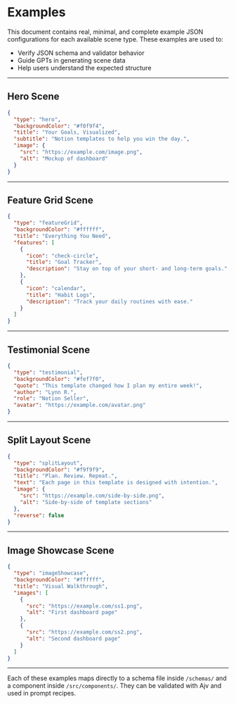 # Examples

This document contains real, minimal, and complete example JSON configurations for each available scene type. These examples are used to:

* Verify JSON schema and validator behavior
* Guide GPTs in generating scene data
* Help users understand the expected structure

---

## Hero Scene

```json
{
  "type": "hero",
  "backgroundColor": "#f0f9f4",
  "title": "Your Goals, Visualized",
  "subtitle": "Notion templates to help you win the day.",
  "image": {
    "src": "https://example.com/image.png",
    "alt": "Mockup of dashboard"
  }
}
```

---

## Feature Grid Scene

```json
{
  "type": "featureGrid",
  "backgroundColor": "#ffffff",
  "title": "Everything You Need",
  "features": [
    {
      "icon": "check-circle",
      "title": "Goal Tracker",
      "description": "Stay on top of your short- and long-term goals."
    },
    {
      "icon": "calendar",
      "title": "Habit Logs",
      "description": "Track your daily routines with ease."
    }
  ]
}
```

---

## Testimonial Scene

```json
{
  "type": "testimonial",
  "backgroundColor": "#fef7f0",
  "quote": "This template changed how I plan my entire week!",
  "author": "Lynn R.",
  "role": "Notion Seller",
  "avatar": "https://example.com/avatar.png"
}
```

---

## Split Layout Scene

```json
{
  "type": "splitLayout",
  "backgroundColor": "#f9f9f9",
  "title": "Plan. Review. Repeat.",
  "text": "Each page in this template is designed with intention.",
  "image": {
    "src": "https://example.com/side-by-side.png",
    "alt": "Side-by-side of template sections"
  },
  "reverse": false
}
```

---

## Image Showcase Scene

```json
{
  "type": "imageShowcase",
  "backgroundColor": "#ffffff",
  "title": "Visual Walkthrough",
  "images": [
    {
      "src": "https://example.com/ss1.png",
      "alt": "First dashboard page"
    },
    {
      "src": "https://example.com/ss2.png",
      "alt": "Second dashboard page"
    }
  ]
}
```

---

Each of these examples maps directly to a schema file inside `/schemas/` and a component inside `/src/components/`. They can be validated with Ajv and used in prompt recipes.

